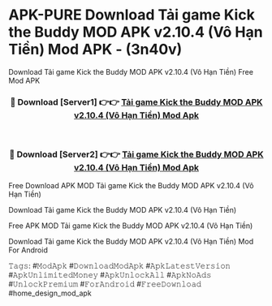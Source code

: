 # APK-PURE Download Tải game Kick the Buddy MOD APK v2.10.4 (Vô Hạn Tiền) Mod APK - (3n40v)
Download Tải game Kick the Buddy MOD APK v2.10.4 (Vô Hạn Tiền) Free Mod APK

<div align="center">
<h3>🔴 Download [Server1] 👉👉 <a href="https://apk-comot.site?title=Tải_game_Kick_the_Buddy_MOD_APK_v2.10.4_(Vô_Hạn_Tiền)">Tải game Kick the Buddy MOD APK v2.10.4 (Vô Hạn Tiền) Mod Apk</a></h3><br>

<h3>🔴 Download [Server2] 👉👉 <a href="https://apk-comot.site?title=Tải_game_Kick_the_Buddy_MOD_APK_v2.10.4_(Vô_Hạn_Tiền)">Tải game Kick the Buddy MOD APK v2.10.4 (Vô Hạn Tiền) Mod Apk</a></h3>
</div>


Free Download APK MOD Tải game Kick the Buddy MOD APK v2.10.4 (Vô Hạn Tiền)

Download Tải game Kick the Buddy MOD APK v2.10.4 (Vô Hạn Tiền) 

Free APK MOD Tải game Kick the Buddy MOD APK v2.10.4 (Vô Hạn Tiền) 

Download Tải game Kick the Buddy MOD APK v2.10.4 (Vô Hạn Tiền) Mod For Android

𝚃𝚊𝚐𝚜: #𝙼𝚘𝚍𝙰𝚙𝚔 #𝙳𝚘𝚠𝚗𝚕𝚘𝚊𝚍𝙼𝚘𝚍𝙰𝚙𝚔 #𝙰𝚙𝚔𝙻𝚊𝚝𝚎𝚜𝚝𝚅𝚎𝚛𝚜𝚒𝚘𝚗 #𝙰𝚙𝚔𝚄𝚗𝚕𝚒𝚖𝚒𝚝𝚎𝚍𝙼𝚘𝚗𝚎𝚢 #𝙰𝚙𝚔𝚄𝚗𝚕𝚘𝚌𝚔𝙰𝚕𝚕 #𝙰𝚙𝚔𝙽𝚘𝙰𝚍𝚜 #𝚄𝚗𝚕𝚘𝚌𝚔𝙿𝚛𝚎𝚖𝚒𝚞𝚖 #𝙵𝚘𝚛𝙰𝚗𝚍𝚛𝚘𝚒𝚍 #𝙵𝚛𝚎𝚎𝙳𝚘𝚠𝚗𝚕𝚘𝚊𝚍 #home_design_mod_apk